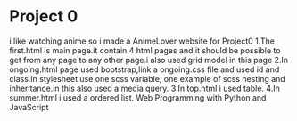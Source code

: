# Project 0
i like watching anime so i made a AnimeLover website for Project0
1.The first.html is main page.it contain 4 html pages and it should be possible to get
from any page to any other page.i also used grid model in this page
2.In ongoing.html page used bootstrap,link a ongoing.css file and used id and class.In stylesheet use one scss variable,
one example of scss nesting and inheritance.in this also used a media query.
3.In top.html i used table.
4.In summer.html i used a ordered list.
Web Programming with Python and JavaScript
